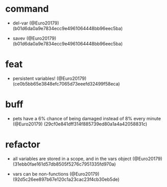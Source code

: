 # command

* del-var (@Euro20179) (b01d6da0a9e7834ecc9e4961064448bb96eec5ba)

* savev (@Euro20179) (b01d6da0a9e7834ecc9e4961064448bb96eec5ba)


# feat

* persistent variables! (@Euro20179) (ce0b5bb65e3848efc7065d73eeefd32499f58eca)


# buff

* pets have a 6% chance of being damaged instead of 8% every minute (@Euro20179) (29cf0e841dff314f885739ed80a1a4a42058831c)


# refactor

* all variables are stored in a scope, and in the vars object (@Euro20179) (31ebb0fae161d57db8505f5276c7951335fd970a)

* vars can be non-functions (@Euro20179) (92d5c26ee897b67e120c1a23cac23f4cb30eb5de)


